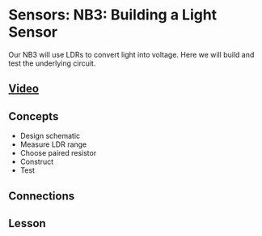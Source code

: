 # Sensors: NB3: Building a Light Sensor
Our NB3 will use LDRs to convert light into voltage. Here we will build and test the underlying circuit.

## [Video](https://vimeo.com/1031479533)

## Concepts
- Design schematic
- Measure LDR range
- Choose paired resistor
- Construct
- Test

## Connections

## Lesson
